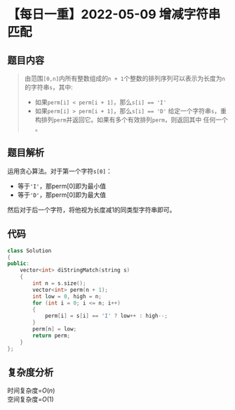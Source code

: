 # 【每日一重】2022-05-09 增减字符串匹配

## 题目内容

> 由范围`` [0,n] ``内所有整数组成的`` n + 1 ``个整数的排列序列可以表示为长度为`` n ``的字符串`` s ``，其中:
>
> - 如果`` perm[i] < perm[i + 1] ``，那么`` s[i] == 'I' ``
> - 如果`` perm[i] > perm[i + 1] ``，那么`` s[i] == 'D' ``
> 给定一个字符串`` s ``，重构排列`` perm ``并返回它。如果有多个有效排列``perm``，则返回其中 任何一个 。

## 题目解析

运用贪心算法。对于第一个字符``s[0]``：

- 等于``'I'``，那perm[0]即为最小值
- 等于``'D'``，那perm[0]即为最大值

然后对于后一个字符，将他视为长度减1的同类型字符串即可。

## 代码

```cpp
class Solution
{
public:
    vector<int> diStringMatch(string s)
    {
        int n = s.size();
        vector<int> perm(n + 1);
        int low = 0, high = n;
        for (int i = 0; i <= n; i++)
        {
            perm[i] = s[i] == 'I' ? low++ : high--;
        }
        perm[n] = low;
        return perm;
    }
};
```

## 复杂度分析

时间复杂度=$O(n)$  
空间复杂度=$O(1)$
